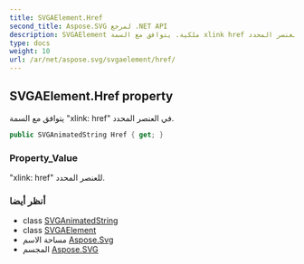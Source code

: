 ```yaml
---
title: SVGAElement.Href
second_title: Aspose.SVG لمرجع .NET API
description: SVGAElement ملكية. يتوافق مع السمة xlink href في العنصر المحدد.
type: docs
weight: 10
url: /ar/net/aspose.svg/svgaelement/href/
---
```

## SVGAElement.Href property

يتوافق مع السمة "xlink: href" في العنصر المحدد.

```csharp
public SVGAnimatedString Href { get; }
```

### Property_Value

"xlink: href" للعنصر المحدد.

### أنظر أيضا

* class [SVGAnimatedString](../../../aspose.svg.datatypes/svganimatedstring/)
* class [SVGAElement](../)
* مساحة الاسم [Aspose.Svg](../../svgaelement/)
* المجسم [Aspose.SVG](../../../)


